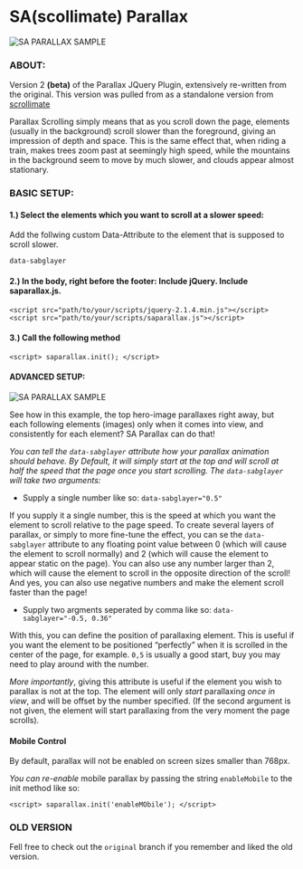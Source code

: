 # SA(scollimate) Parallax
![SA PARALLAX SAMPLE](http://files.moritzzimmer.com/saparallax.gif)


### ABOUT:

Version 2 **(beta)** of the Parallax JQuery Plugin, extensively re-written from the original. This version was pulled from as a standalone version from [scrollimate](https://github.com/justMoritz/scrollimate)


Parallax Scrolling simply means that as you scroll down the page, elements (usually in the background) scroll slower than the foreground, giving an impression of depth and space. This is the same effect that, when riding a train, makes trees zoom past at seemingly high speed, while the mountains in the background seem to move by much slower, and clouds appear almost stationary.


### BASIC SETUP:

#### 1.) Select the elements which you want to scroll at a slower speed:

Add the follwing custom Data-Attribute to the element that is supposed to scroll slower.

    data-sabglayer
    
#### 2.) In the body, right before the footer: Include jQuery. Include saparallax.js.

	<script src="path/to/your/scripts/jquery-2.1.4.min.js"></script>
	<script src="path/to/your/scripts/saparallax.js"></script>

#### 3.) Call the following method

	<script> saparallax.init(); </script>

#### ADVANCED SETUP:
![SA PARALLAX SAMPLE](http://files.moritzzimmer.com/saparallax3.gif)

See how in this example, the top hero-image parallaxes right away, but each following elements (images) only when it comes into view, and consistently for each element? SA Parallax can do that!

*You can tell the `data-sabglayer` attribute how your parallax animation should behave.
By Default, it will simply start at the top and will scroll at half the speed that the page once you start scrolling.
The `data-sabglayer` will take two arguments:*

- Supply a single number like so: `data-sabglayer="0.5"`

If you supply it a single number, this is the speed at which you want the element to scroll relative to the page speed. To create several layers of parallax, or simply to more fine-tune the effect, you can se the `data-sabglayer` attribute to any floating point value between 0 (which will cause the element to scroll normally) and 2 (which will cause the element to appear static on the page). You can also use any number larger than 2, which will cause the element to scroll in the opposite direction of the scroll! And yes, you can also use negative numbers and make the element scroll faster than the page!
  
- Supply two argments seperated by comma like so: `data-sabglayer="-0.5, 0.36"`

With this, you can define the position of parallaxing element. This is useful if you want the element to be positioned “perfectly” when it is scrolled in the center of the page, for example. `0,5` is usually a good start, buy you may need to play around with the number.

*More importantly*, giving this attribute is useful if the element you wish to parallax is not at the top. The element will only _start_ parallaxing _once in view_, and will be offset by the number specified. (If the second argument is not given, the element will start parallaxing from the very moment the page scrolls).


#### Mobile Control ####

By default, parallax will not be enabled on screen sizes smaller than 768px.

*You can re-enable* mobile parallax by passing the string `enableMobile` to the init method like so: 

	<script> saparallax.init('enableMObile'); </script>

### OLD VERSION

Fell free to check out the `original` branch if you remember and liked the old version.